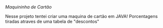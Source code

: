 *Maquininha de Cartão*

Nesse projeto tentei criar uma maquina de cartão em JAVA!
Porcentagens tiradas atraves de uma tabela de "descontos"
